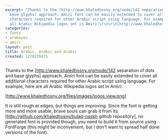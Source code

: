 ```yaml
---
excerpt: "Thanks to the [http://www.khaledhosny.org/node/142 separation of dots and
  base glyphs] approach, Amiri font can be easily extended to cover all additional
  characters required for other Arabic script using language. For example, here are
  all Arabic Wikipedia logos set in Amiri:\r\n\r\n[http://www.khaledhosny.org/files/images/logos.view.png]\r\n"
categories:
- fonts
- arabeyes
- amiri
layout: post
title: Arabic, Arabic and Arabic
created: 1278276475
---
```

Thanks to the [http://www.khaledhosny.org/node/142 separation of dots and base glyphs] approach, Amiri font can be easily extended to cover all additional characters required for other Arabic script using language. For example, here are all Arabic Wikipedia logos set in Amiri:

[http://www.khaledhosny.org/files/images/logos.view.png]
<!--break-->
It is still rough at edges, but things are improving. Since the font is getting more and more usable, brave souls can grab it from its [http://github.com/khaledhosny/bulaq-naskh github repository], no generated font is provided though, you need to build it from source using FontForge (this might be inconvenient, but I don't want to spread half done versions of the font).
